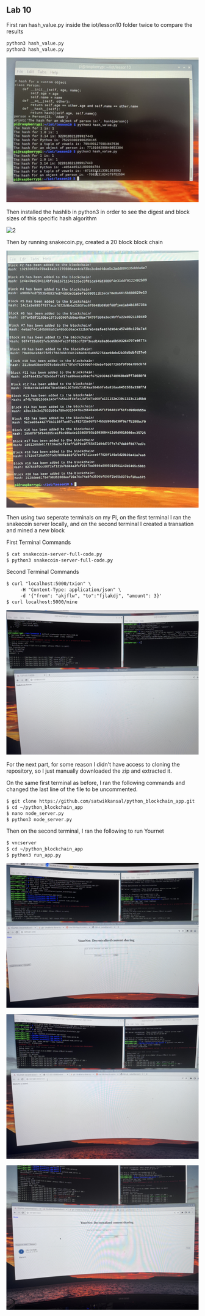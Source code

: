 ## Lab 10

First ran hash_value.py inside the iot/lesson10 folder twice to compare the results

```
python3 hash_value.py
python3 hash_value.py
```

![1](https://github.com/jgoceljak/CPE-322-A/blob/3eefe55e2ebffb841110cbcd424ec355cefd7b61/Lab10/IMG_2737.JPG)

Then installed the hashlib in python3 in order to see the digest and block sizes of this specific hash algorithm

![2](https://github.com/jgoceljak/CPE-322-A/blob/3eefe55e2ebffb841110cbcd424ec355cefd7b61/Lab10/IMG_2738.JPG)

Then by running snakecoin.py, created a 20 block block chain

![3](https://github.com/jgoceljak/CPE-322-A/blob/3eefe55e2ebffb841110cbcd424ec355cefd7b61/Lab10/IMG_2739.JPG)

Then using two seperate terminals on my Pi, on the first terminal I ran the snakecoin server locally, and on the second terminal I created a transation and mined a new block

First Terminal Commands
```
$ cat snakecoin-server-full-code.py
$ python3 snakecoin-server-full-code.py
```

Second Terminal Commands
```
$ curl "localhost:5000/txion" \
     -H "Content-Type: application/json" \
     -d '{"from": "akjflw", "to":"fjlakdj", "amount": 3}'
$ curl localhost:5000/mine
```
![4](https://github.com/jgoceljak/CPE-322-A/blob/3eefe55e2ebffb841110cbcd424ec355cefd7b61/Lab10/IMG_2740.JPG)

For the next part, for some reason I didn't have access to cloning the repository, so I just manually downloaded the zip and extracted it.

On the same first terminal as before, I ran the following commands and changed the last line of the file to be uncommented.
```
$ git clone https://github.com/satwikkansal/python_blockchain_app.git
$ cd ~/python_blockchain_app
$ nano node_server.py
$ python3 node_server.py
```

Then on the second terminal, I ran the following to run Yournet
```
$ vncserver
$ cd ~/python_blockchain_app
$ python3 run_app.py
```

![5](https://github.com/jgoceljak/CPE-322-A/blob/3eefe55e2ebffb841110cbcd424ec355cefd7b61/Lab10/IMG_2742.JPG)

![6](https://github.com/jgoceljak/CPE-322-A/blob/3eefe55e2ebffb841110cbcd424ec355cefd7b61/Lab10/IMG_2743.JPG)

![7](https://github.com/jgoceljak/CPE-322-A/blob/3eefe55e2ebffb841110cbcd424ec355cefd7b61/Lab10/IMG_2744.JPG)



